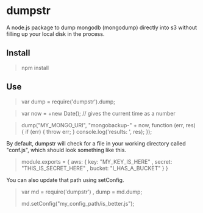 # dumpstr

A node.js package to dump mongodb (mongodump) directly into s3 without filling up your local disk in the process.

## Install

> npm install

## Use

> var dump = require('dumpstr').dump;

> var now = +new Date(); // gives the current time as a number

> dump("MY_MONGO_URI", "mongobackup-" + now, function (err, res) {
>   if (err) { throw err; }
>   console.log('results: ', res);
> });

By default, dumpstr will check for a file in your working directory called "conf.js", which should look something like this. 

> module.exports = {
>   aws: {
>     key: "MY_KEY_IS_HERE"
>   , secret: "THIS_IS_SECRET_HERE"
>   , bucket: "I_HAS_A_BUCKET"
>   }
> }

You can also update that path using setConfig.

> var md = require('dumpstr')
>   , dump = md.dump;
>
> md.setConfig("my_config_path/is_better.js");